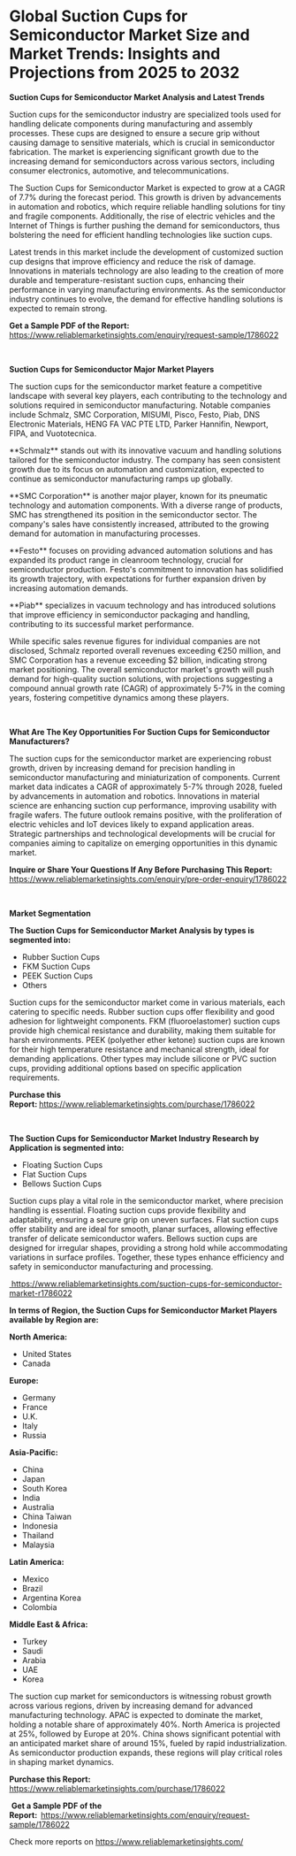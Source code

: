 <p><h1>Global Suction Cups for Semiconductor Market Size and Market Trends: Insights and Projections from 2025 to 2032</h1></p><p><strong>Suction Cups for Semiconductor Market Analysis and Latest Trends</strong></p>
<p><p>Suction cups for the semiconductor industry are specialized tools used for handling delicate components during manufacturing and assembly processes. These cups are designed to ensure a secure grip without causing damage to sensitive materials, which is crucial in semiconductor fabrication. The market is experiencing significant growth due to the increasing demand for semiconductors across various sectors, including consumer electronics, automotive, and telecommunications.</p><p>The Suction Cups for Semiconductor Market is expected to grow at a CAGR of 7.7% during the forecast period. This growth is driven by advancements in automation and robotics, which require reliable handling solutions for tiny and fragile components. Additionally, the rise of electric vehicles and the Internet of Things is further pushing the demand for semiconductors, thus bolstering the need for efficient handling technologies like suction cups.</p><p>Latest trends in this market include the development of customized suction cup designs that improve efficiency and reduce the risk of damage. Innovations in materials technology are also leading to the creation of more durable and temperature-resistant suction cups, enhancing their performance in varying manufacturing environments. As the semiconductor industry continues to evolve, the demand for effective handling solutions is expected to remain strong.</p></p>
<p><strong>Get a Sample PDF of the Report:&nbsp;</strong> <a href="https://www.reliablemarketinsights.com/enquiry/request-sample/1786022?utm_campaign=2214&utm_medium=2&utm_source=Github&utm_content=ia&utm_term=25032025&utm_id=suction-cups-for-semiconductor">https://www.reliablemarketinsights.com/enquiry/request-sample/1786022</a></p>
<p>&nbsp;</p>
<p><strong>Suction Cups for Semiconductor Major Market Players</strong></p>
<p><p>The suction cups for the semiconductor market feature a competitive landscape with several key players, each contributing to the technology and solutions required in semiconductor manufacturing. Notable companies include Schmalz, SMC Corporation, MISUMI, Pisco, Festo, Piab, DNS Electronic Materials, HENG FA VAC PTE LTD, Parker Hannifin, Newport, FIPA, and Vuototecnica.</p><p>**Schmalz** stands out with its innovative vacuum and handling solutions tailored for the semiconductor industry. The company has seen consistent growth due to its focus on automation and customization, expected to continue as semiconductor manufacturing ramps up globally.</p><p>**SMC Corporation** is another major player, known for its pneumatic technology and automation components. With a diverse range of products, SMC has strengthened its position in the semiconductor sector. The company's sales have consistently increased, attributed to the growing demand for automation in manufacturing processes.</p><p>**Festo** focuses on providing advanced automation solutions and has expanded its product range in cleanroom technology, crucial for semiconductor production. Festo's commitment to innovation has solidified its growth trajectory, with expectations for further expansion driven by increasing automation demands.</p><p>**Piab** specializes in vacuum technology and has introduced solutions that improve efficiency in semiconductor packaging and handling, contributing to its successful market performance.</p><p>While specific sales revenue figures for individual companies are not disclosed, Schmalz reported overall revenues exceeding €250 million, and SMC Corporation has a revenue exceeding $2 billion, indicating strong market positioning. The overall semiconductor market's growth will push demand for high-quality suction solutions, with projections suggesting a compound annual growth rate (CAGR) of approximately 5-7% in the coming years, fostering competitive dynamics among these players.</p></p>
<p>&nbsp;</p>
<p><strong>What Are The Key Opportunities For Suction Cups for Semiconductor Manufacturers?</strong></p>
<p><p>The suction cups for the semiconductor market are experiencing robust growth, driven by increasing demand for precision handling in semiconductor manufacturing and miniaturization of components. Current market data indicates a CAGR of approximately 5-7% through 2028, fueled by advancements in automation and robotics. Innovations in material science are enhancing suction cup performance, improving usability with fragile wafers. The future outlook remains positive, with the proliferation of electric vehicles and IoT devices likely to expand application areas. Strategic partnerships and technological developments will be crucial for companies aiming to capitalize on emerging opportunities in this dynamic market.</p></p>
<p><strong>Inquire or Share Your Questions If Any Before Purchasing This Report:</strong> <a href="https://www.reliablemarketinsights.com/enquiry/pre-order-enquiry/1786022?utm_campaign=2214&utm_medium=2&utm_source=Github&utm_content=ia&utm_term=25032025&utm_id=suction-cups-for-semiconductor">https://www.reliablemarketinsights.com/enquiry/pre-order-enquiry/1786022</a></p>
<p>&nbsp;</p>
<p><strong>Market Segmentation</strong></p>
<p><strong>The Suction Cups for Semiconductor Market Analysis by types is segmented into:</strong></p>
<p><ul><li>Rubber Suction Cups</li><li>FKM Suction Cups</li><li>PEEK Suction Cups</li><li>Others</li></ul></p>
<p><p>Suction cups for the semiconductor market come in various materials, each catering to specific needs. Rubber suction cups offer flexibility and good adhesion for lightweight components. FKM (fluoroelastomer) suction cups provide high chemical resistance and durability, making them suitable for harsh environments. PEEK (polyether ether ketone) suction cups are known for their high temperature resistance and mechanical strength, ideal for demanding applications. Other types may include silicone or PVC suction cups, providing additional options based on specific application requirements.</p></p>
<p><strong>Purchase this Report:&nbsp;</strong><a href="https://www.reliablemarketinsights.com/purchase/1786022?utm_campaign=2214&utm_medium=2&utm_source=Github&utm_content=ia&utm_term=25032025&utm_id=suction-cups-for-semiconductor">https://www.reliablemarketinsights.com/purchase/1786022</a></p>
<p>&nbsp;</p>
<p><strong>The Suction Cups for Semiconductor Market Industry Research by Application is segmented into:</strong></p>
<p><ul><li>Floating Suction Cups</li><li>Flat Suction Cups</li><li>Bellows Suction Cups</li></ul></p>
<p><p>Suction cups play a vital role in the semiconductor market, where precision handling is essential. Floating suction cups provide flexibility and adaptability, ensuring a secure grip on uneven surfaces. Flat suction cups offer stability and are ideal for smooth, planar surfaces, allowing effective transfer of delicate semiconductor wafers. Bellows suction cups are designed for irregular shapes, providing a strong hold while accommodating variations in surface profiles. Together, these types enhance efficiency and safety in semiconductor manufacturing and processing.</p></p>
<p><a href="https://www.reliablemarketinsights.com/suction-cups-for-semiconductor-market-r1786022?utm_campaign=2214&utm_medium=2&utm_source=Github&utm_content=ia&utm_term=25032025&utm_id=suction-cups-for-semiconductor">&nbsp;https://www.reliablemarketinsights.com/suction-cups-for-semiconductor-market-r1786022</a></p>
<p><strong>In terms of Region, the Suction Cups for Semiconductor Market Players available by Region are:</strong></p>
<p>
    <p> <strong> North America: </strong>
        <ul>
            <li>United States</li>
            <li>Canada</li>
        </ul>
        </p> 
    <p> <strong> Europe: </strong>
        <ul>
            <li>Germany</li>
            <li>France</li>
            <li>U.K.</li>
            <li>Italy</li>
            <li>Russia</li>
        </ul>
        </p> 
    <p> <strong> Asia-Pacific: </strong>
        <ul>
            <li>China</li>
            <li>Japan</li>
            <li>South Korea</li>
            <li>India</li>
            <li>Australia</li>
            <li>China Taiwan</li>
            <li>Indonesia</li>
            <li>Thailand</li>
            <li>Malaysia</li>
        </ul>
        </p> 
    <p> <strong> Latin America: </strong>
        <ul>
            <li>Mexico</li>
            <li>Brazil</li>
            <li>Argentina Korea</li>
            <li>Colombia</li>
        </ul>
        </p> 
    <p> <strong> Middle East & Africa: </strong>
        <ul>
            <li>Turkey</li>
            <li>Saudi</li>
            <li>Arabia</li>
            <li>UAE</li>
            <li>Korea</li>
        </ul>
    </p>
    </p>
<p><p>The suction cup market for semiconductors is witnessing robust growth across various regions, driven by increasing demand for advanced manufacturing technology. APAC is expected to dominate the market, holding a notable share of approximately 40%. North America is projected at 25%, followed by Europe at 20%. China shows significant potential with an anticipated market share of around 15%, fueled by rapid industrialization. As semiconductor production expands, these regions will play critical roles in shaping market dynamics.</p></p>
<p><strong>Purchase this Report: </strong><a href="https://www.reliablemarketinsights.com/purchase/1786022?utm_campaign=2214&utm_medium=2&utm_source=Github&utm_content=ia&utm_term=25032025&utm_id=suction-cups-for-semiconductor">https://www.reliablemarketinsights.com/purchase/1786022</a></p>
<p>&nbsp;<strong>Get a Sample PDF of the Report:&nbsp;&nbsp;</strong><a href="https://www.reliablemarketinsights.com/enquiry/request-sample/1786022?utm_campaign=2214&utm_medium=2&utm_source=Github&utm_content=ia&utm_term=25032025&utm_id=suction-cups-for-semiconductor">https://www.reliablemarketinsights.com/enquiry/request-sample/1786022</a></p>
<p><strong></strong></p>
<p>Check more reports on <a href="https://www.reliablemarketinsights.com/?utm_campaign=2214&utm_medium=2&utm_source=Github&utm_content=ia&utm_term=25032025&utm_id=suction-cups-for-semiconductor">https://www.reliablemarketinsights.com/</a></p>